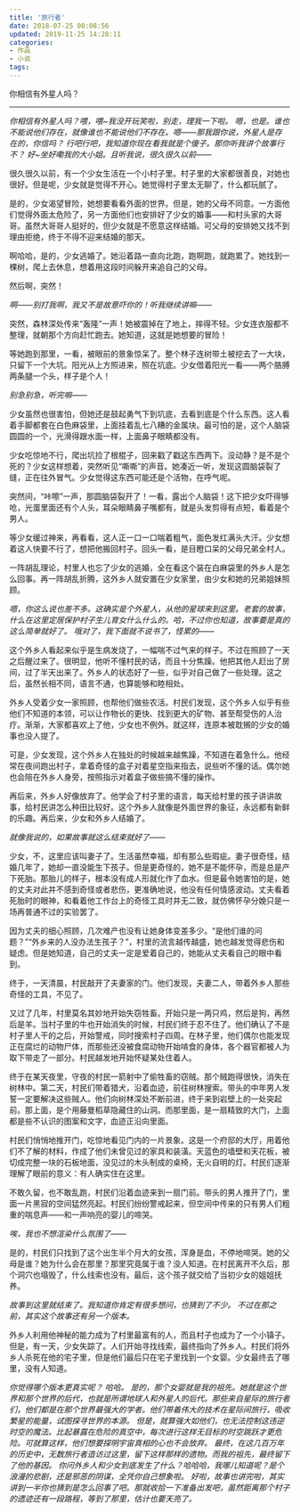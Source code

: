 ```yaml
---
title: '旅行者'
date: 2018-07-25 00:08:56
updated: 2019-11-25 14:28:11
categories:
- 作品
- 小说
tags:
---
```


你相信有外星人吗？
<!--more-->
----
*你相信有外星人吗？喂，喂~我没开玩笑啦，别走，理我一下啦。*
*嗯，也是。谁也不能说他们存在，就像谁也不能说他们不存在。嗯——那我跟你说，外星人是存在的，你信吗？*
*行吧行吧，我知道你现在看我就是个傻子。那你听我讲个故事行不？*
*好~坐好嘞我的大小姐。且听我说，很久很久以前——*

很久很久以前，有一个少女生活在一个小村子里。村子里的大家都很善良，对她也很好。但是呢，少女就是觉得不开心。她觉得村子里太无聊了，什么都玩腻了。

是的，少女渴望冒险，她想要看看外面的世界。但是，她的父母不同意。一方面他们觉得外面太危险了，另一方面他们也安排好了少女的婚事——和村头家的大哥哥。虽然大哥哥人挺好的，但少女就是不愿意这样结婚。可父母的安排她又找不到理由拒绝，终于不得不迎来结婚的那天。

啊哈哈，是的，少女逃婚了。她沿着路一直向北跑，跑啊跑，就跑累了。她找到一棵树，爬上去休息，想着用这段时间躲开来追自己的父母。

然后啊，突然！

*啊——别打我啊，我又不是故意吓你的！听我继续讲嘛——*

突然，森林深处传来“轰隆”一声！她被震掉在了地上，摔得不轻。少女连衣服都不整理，就朝那个方向赶忙跑去。她知道，这就是她想要的冒险！

等她跑到那里，一看，被眼前的景象惊呆了。整个林子连树带土被挖去了一大块，只留下一个大坑。阳光从上方照进来，照在坑底。少女借着阳光一看——两个胳膊两条腿一个头，样子是个人！

*别急别急，听完嘛——*

少女虽然也很害怕，但她还是鼓起勇气下到坑底，去看到底是个什么东西。这人看着手脚都套在白色麻袋里，上面挂着乱七八糟的金属块。最可怕的是，这个人脑袋圆圆的一个，光滑得跟水面一样，上面鼻子眼睛都没有。

少女吃惊地不行，爬出坑捡了根棍子，回来戳了戳这东西两下。没动静？是不是个死的？少女这样想着，突然听见“嘶嘶”的声音。她凑近一听，发现这圆脑袋裂了缝，正在往外冒气。少女觉得这东西可能还是个活物，在呼气呢。

突然间，“咔嚓”一声，那圆脑袋裂开了！一看，露出个人脑袋！这下把少女吓得够呛，光蛋里面还有个人头，耳朵眼睛鼻子嘴都有，就是头发剪得有点短，看着是个男人。

等少女缓过神来，再看看，这人正一口一口喘着粗气，面色发红满头大汗。少女想着这人快要不行了，想把他搬回村子。回头一看，是目瞪口呆的父母兄弟全村人。

一阵胡乱理论，村里人也忘了少女的逃婚，全在看这个装在白麻袋里的外乡人是怎么回事。再一阵胡乱折腾，这外乡人就安置在少女家里，由少女和她的兄弟姐妹照顾。

*嗯，你这么说也差不多。这确实是个外星人，从他的星球来到这里。老套的故事，什么在这里定居保护村子生儿育女什么什么的。哈，不过你也知道，故事要是真的这么简单就好了。*
*哦对了，我下面就不说书了，怪累的——*

这个外乡人看起来似乎是生病发烧了，一幅喘不过气来的样子。不过在照顾了一天之后醒过来了。很明显，他听不懂村民的话，而且十分焦躁。他把其他人赶出了房间，过了半天出来了。外乡人的状态好了一些，似乎对自己做了一些处理。这之后，虽然长相不同，语言不通，也算能够和睦相处。

外乡人受着少女一家照顾，也帮他们做些农活。村民们发现，这个外乡人似乎有些他们不知道的本领，可以让作物长的更快、找到更大的矿物、甚至帮受伤的人治疗。渐渐，大家都喜欢上了他，少女也不例外。就这样，连原本被耽搁的少女的婚事也没人提了。

可是，少女发现，这个外乡人在独处的时候越来越焦躁，不知道在着急什么。他经常在夜间跑出村子，拿着奇怪的盒子对着星空指来指去，说些听不懂的话。偶尔她也会陪在外乡人身旁，按照指示对着盒子做些搞不懂的操作。

再后来，外乡人好像放弃了。他学会了村子里的语言，每天给村里的孩子讲讲故事，给村民讲怎么种田比较好。这个外乡人就像是外面世界的象征，永远都有新鲜的乐趣。再后来，少女和外乡人结婚了。

*就像我说的，如果故事就这么结束就好了——*

少女，不，这里应该叫妻子了。生活虽然幸福，却有那么些瑕疵。妻子很奇怪，结婚几年了，她却一直没能生下孩子。但是更奇怪的，她不是不能怀孕，而是总是产下死胎。那胎儿的样子，根本没有成人形就化作了血水。但是最令她害怕的是，她的丈夫对此并不感到奇怪或者悲伤，更准确地说，他没有任何情感波动。丈夫看着死胎时的眼神，和看着他工作台上的奇怪工具时并无二致，就仿佛怀孕分娩只是一场再普通不过的实验罢了。

因为丈夫的细心照顾，几次难产也没有让她身体变差多少。“是他们谁的问题？”“外乡来的人没办法生孩子？”，村里的流言越传越盛，她也越发觉得悲伤和疑虑。但是她知道，自己的丈夫一定是爱着自己的，她能从丈夫看自己的眼中看到。

终于，一天清晨，村民敲开了夫妻家的门。他们发现，夫妻二人，带着外乡人那些奇怪的工具，不见了。

又过了几年，村里莫名其妙地开始失窃牲畜。开始只是一两只鸡，然后是狗，再然后是羊。当村子里的牛也开始消失的时候，村民们终于忍不住了。他们确认了不是村子里人干的之后，开始警戒，同时搜索村子四周。在林子里，他们偶尔也能发现正在腐烂的动物尸体，而那些还没被食腐动物开始啃食的身体，各个器官都被人为取下带走了一部分。村民越发地开始怀疑某处住着人。

终于在某天夜里，守夜的村民一箭射中了偷牲畜的窃贼。那个贼跑得很快，消失在树林中。第二天，村民们带着猎犬，沿着血迹，前往树林搜索。带头的中年男人发誓一定要解决这些贼人。他们向树林深处不断前进，终于来到岩壁上的一处突起前。那上面，是个用藤曼稻草隐藏住的山洞。而那里面，是一扇精致的大门，上面都是些不认识的图案和文字，血迹正沿向里面。

村民们悄悄地推开门，吃惊地看见门内的一片景象。这是一个府邸的大厅，用着他们不了解的材料，作成了他们未曾见过的家具和装潢。天蓝色的墙壁和天花板，被切成完整一块的石板地面，没见过的木头制成的桌椅，无火自明的灯。村民们逐渐理解了眼前的意义：有人确实住在这里。

不敢久留，也不敢乱跑，村民们沿着血迹来到一扇门前。带头的男人推开了门，里面一片黑寂的空间猛然亮起。村民们纷纷警戒起来，但空间中传来的只有男人们粗重的喘息声——和一声响亮的婴儿的啼哭。

*唉，我也不想渲染什么氛围了——*

是的，村民们只找到了这个出生半个月大的女孩，浑身是血，不停地啼哭。她的父母是谁？她为什么会在那里？那里究竟属于谁？没人知道。在村民离开不久后，那个洞穴也塌毁了，什么线索也没有。最后，这个孩子就交给了当初少女的姐姐抚养。

*故事到这里就结束了。我知道你肯定有很多想问，也猜到了不少。*
*不过在那之前，其实这个故事还有另一个版本。*

外乡人利用他神秘的能力成为了村里最富有的人，而且村子也成为了一个小镇子。但是，有一天，少女失踪了。人们开始寻找线索，最终指向了外乡人。村民们将外乡人杀死在他的宅子里，但是他们最后只在宅子里找到一个女婴。少女最终去了哪里，没有人知道。

*你觉得哪个版本更真实呢？*
*哈哈。*
*是的，那个女婴就是我的祖先。她就是这个世界和那个世界的后代，也就是所谓地球人和外星人的后代。那些来自星际的旅行者们，他们都是在那个世界最强大的学者。他们带着伟大的技术在星际间旅行，吸收繁星的能量，试图探寻世界的本源。*
*但是，就算强大如他们，也无法控制这违逆时空的魔法。比起暴露在危险的真空中，每次进行这样无目标的时空跳跃才更危险。可就算这样，他们想要探明宇宙真相的心也不会放弃。*
*最终，在这几百万年的历史中，无数旅行者造访过这里，留下这样那样的遗物。而我的祖先，最终留下了他的基因。*
*你问外乡人和少女到底发生了什么？哈哈哈，我哪儿知道呢？是个浪漫的悲剧，还是邪恶的阴谋，全凭你自己想象啦。*
*好啦，故事也讲完啦，其实讲到一半你也猜到是怎么回事了吧。那就收拾一下准备出发吧，虽然距离那个村子的遗迹还有一段路程，等到了那里，估计也要天亮了。*
